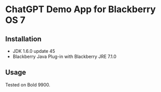 # ChatGPT Demo App for Blackberry OS 7

## Installation

- JDK 1.6.0 update 45
- Blackberry Java Plug-in with Blackberry JRE 7.1.0

## Usage

Tested on Bold 9900.
